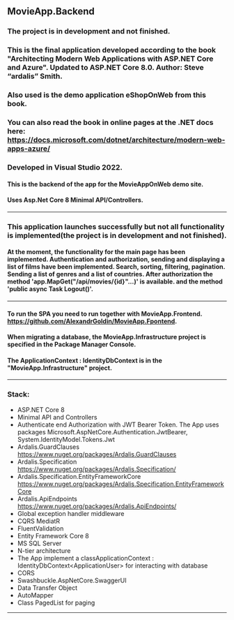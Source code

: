  ## MovieApp.Backend
 ### The project is in development and not finished.
 ### This is the final application developed according to the book "Architecting Modern Web Applications with ASP.NET Core and Azure". Updated to ASP.NET Core 8.0. Author: Steve “ardalis” Smith.
 ### Also used is the demo application eShopOnWeb from this book.
 ### You can also read the book in online pages at the .NET docs here: https://docs.microsoft.com/dotnet/architecture/modern-web-apps-azure/
 ### Developed in Visual Studio 2022.
 #### This is the backend of the app for the MovieAppOnWeb demo site.
 #### Uses Asp.Net Core 8 Minimal API/Controllers.
 ________
 ### This application launches successfully but not all functionality is implemented(the project is in development and not finished).
 #### At the moment, the functionality for the main page has been implemented. Authentication and authorization, sending and displaying a list of films have been implemented. Search, sorting, filtering, pagination. Sending a list of genres and a list of countries. After authorization the method 'app.MapGet("/api/movies/{id}"...)' is available. and the method 'public async Task<IActionResult> Logout()'.
 __________
 #### To run the SPA you need to run together with MovieApp.Frontend. https://github.com/AlexandrGoldin/MovieApp.Fpontend.
 #### When migrating a database, the MovieApp.Infrastructure project is specified in the Package Manager Console.
 #### The ApplicationContext : IdentityDbContext<ApplicationUser> is in the "MovieApp.Infrastructure" project.
 ___
### Stack:
* ASP.NET Core 8
* Minimal API and Controllers
* Authenticate end Authorization with JWT Bearer Token. The App uses packages Microsoft.AspNetCore.Authentication.JwtBearer, System.IdentityModel.Tokens.Jwt
* Ardalis.GuardClauses https://www.nuget.org/packages/Ardalis.GuardClauses
* Ardalis.Specification https://www.nuget.org/packages/Ardalis.Specification/
* Ardalis.Specification.EntityFrameworkCore https://www.nuget.org/packages/Ardalis.Specification.EntityFrameworkCore
* Ardalis.ApiEndpoints https://www.nuget.org/packages/Ardalis.ApiEndpoints/
* Global exception handler middleware
* CQRS MediatR
* FluentValidation
* Entity Framework Core 8
* MS SQL Server
* N-tier architecture
* The App implement a classApplicationContext : IdentityDbContext\<ApplicationUser> for interacting with database
* CORS
* Swashbuckle.AspNetCore.SwaggerUI
* Data Transfer Object
* AutoMapper
* Class PagedList for paging
___
 
